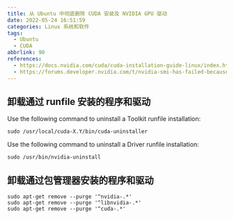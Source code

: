 ```yaml
---
title: 从 Ubuntu 中彻底删除 CUDA 安装及 NVIDIA GPU 驱动
date: 2022-05-24 16:51:59
categories: Linux 系统和软件
tags:
  - Ubuntu
  - CUDA
abbrlink: 90
references:
  - https://docs.nvidia.com/cuda/cuda-installation-guide-linux/index.html#handle-uninstallation
  - https://forums.developer.nvidia.com/t/nvidia-smi-has-failed-because-it-couldnt-communicate-with-the-nvidia-driver-make-sure-that-the-latest-nvidia-driver-is-installed-and-running/197141
---
```

## 卸载通过 runfile 安装的程序和驱动

Use the following command to uninstall a Toolkit runfile installation:

```
sudo /usr/local/cuda-X.Y/bin/cuda-uninstaller
```

Use the following command to uninstall a Driver runfile installation:

```
sudo /usr/bin/nvidia-uninstall
```

## 卸载通过包管理器安装的程序和驱动

```
sudo apt-get remove --purge '^nvidia-.*'
sudo apt-get remove --purge '^libnvidia-.*'
sudo apt-get remove --purge '^cuda-.*'
```
